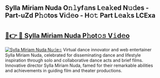 ## Sylla Miriam Nuda O𝚗𝚕yf𝚊ns L𝚎a𝚔ed N𝚞𝚍es - Part-uZd P𝚑𝚘tos Vi𝚍𝚎o - H𝚘𝚝 Part L𝚎a𝚔s LCExa

# <h2><a href="http://kf8w3bg.oniu.top/?m=Sylla+Miriam+Nuda">🔗👉 🔴 Sylla Miriam Nuda P𝚑ot𝚘𝚜 V𝚒d𝚎o</a></h2>

[![Sylla Miriam Nuda Nu𝚍e𝚜](https://i.imgur.com/0qMVB7G.gif)](http://kf8w3bg.oniu.top/?m=Sylla+Miriam+Nuda)
Virtual dance innovator and web entertainer Sylla Miriam Nuda, celebrated for disseminating dance and lifestyle inspiration through solo and collaborative dance acts and brief films. Innovative director Sylla Miriam Nuda, famed for their remarkable abilities and achievements in guiding film and theater productions.  
